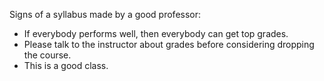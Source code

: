 Signs of a syllabus made by a good professor:
- If everybody performs well, then everybody can get top grades. 
- Please talk to the instructor about grades before considering dropping the course.
- This is a good class.